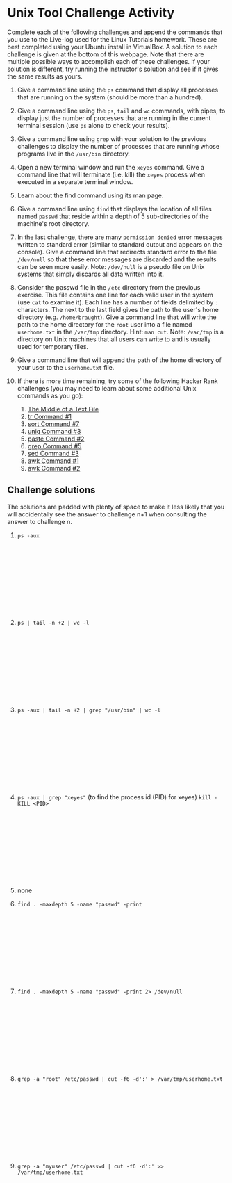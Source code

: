 # Unix Tool Challenge Activity

Complete each of the following challenges and append the commands that
you use to the Live-log used for the Linux Tutorials homework. These
are best completed using your Ubuntu install in VirtualBox. A solution
to each challenge is given at the bottom of this webpage. Note that
there are multiple possible ways to accomplish each of these
challenges. If your solution is different, try running the instructor's
solution and see if it gives the same results as yours.

1. Give a command line using the `ps` command that display all processes that are running on the system (should be more than a hundred).

1. Give a command line using the `ps`, `tail` and `wc` commands, with pipes, to display just the number of processes that are running in the current terminal session (use `ps` alone to check your results).

1. Give a command line using `grep` with your solution to the previous challenges to display the number of processes that are running whose programs live in the `/usr/bin` directory.

1. Open a new terminal window and run the `xeyes` command. Give a command line that will terminate (i.e. kill) the `xeyes` process when executed in a separate terminal window.

1. Learn about the find command using its man page.

1. Give a command line using `find` that displays the location of all files named `passwd` that reside within a depth of 5 sub-directories of the machine's root directory.

1. In the last challenge, there are many `permission denied` error messages written to standard error (similar to standard output and appears on the console). Give a command line that redirects standard error to the file `/dev/null` so that these error messages are discarded and the results can be seen more easily. Note: `/dev/null` is a pseudo file on Unix systems that simply discards all data written into it.

1. Consider the passwd file in the `/etc` directory from the previous exercise. This file contains one line for each valid user in the system (use `cat` to examine it). Each line has a number of fields delimited by `:` characters. The next to the last field gives the path to the user's home directory (e.g. `/home/braught`). Give a command line that will write the path to the home directory for the `root` user into a file named `userhome.txt` in the `/var/tmp` directory. Hint: `man cut`. Note: `/var/tmp` is a directory on Unix machines that all users can write to and is usually used for temporary files.

1. Give a command line that will append the path of the home directory of your user to the `userhome.txt` file.

1. If there is more time remaining, try some of the following Hacker Rank challenges (you may need to learn about some additional Unix commands as you go):
   1. [The Middle of a Text File](https://www.hackerrank.com/challenges/text-processing-in-linux---the-middle-of-a-text-file)
   1. [tr Command #1](https://www.hackerrank.com/challenges/text-processing-tr-1)
   1. [sort Command #7](https://www.hackerrank.com/challenges/text-processing-sort-7)
   1. [uniq Command #3](https://www.hackerrank.com/challenges/text-processing-in-linux-the-uniq-command-3)
   1. [paste Command #2](https://www.hackerrank.com/challenges/paste-2)
   1. [grep Command #5](https://www.hackerrank.com/challenges/text-processing-in-linux-the-grep-command-5)
   1. [sed Command #3](https://www.hackerrank.com/challenges/text-processing-in-linux-the-sed-command-3)
   1. [awk Command #1](https://www.hackerrank.com/challenges/awk-1)
   1. [awk Command #2](https://www.hackerrank.com/challenges/awk-2)


## Challenge solutions

The solutions are padded with plenty of space to make it less likely
that you will accidentally see the answer to challenge n+1 when
consulting the answer to challenge n.

1. `ps -aux` <br><br><br><br><br><br><br><br><br><br><br>

1.  `ps | tail -n +2 | wc -l` <br><br><br><br><br><br><br><br><br><br><br>

1.  `ps -aux | tail -n +2 | grep "/usr/bin" | wc -l` <br><br><br><br><br><br><br><br><br><br><br>

1.  `ps -aux | grep "xeyes"` (to find the process id (PID) for xeyes)
    `kill -KILL <PID>` <br><br><br><br><br><br><br><br><br><br><br>

1.  none

1.  `find . -maxdepth 5 -name "passwd" -print` <br><br><br><br><br><br><br><br><br><br><br>

1.  `find . -maxdepth 5 -name "passwd" -print 2> /dev/null` <br><br><br><br><br><br><br><br><br><br><br>

1.  `grep -a "root" /etc/passwd | cut -f6 -d':' > /var/tmp/userhome.txt` <br><br><br><br><br><br><br><br><br><br><br>

1.  `grep -a "myuser" /etc/passwd | cut -f6 -d':' >> /var/tmp/userhome.txt`

